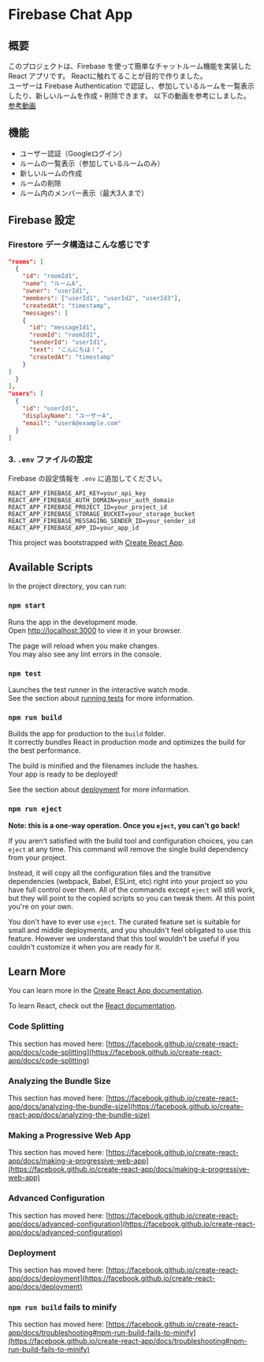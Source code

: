 # Firebase Chat App

## 概要
このプロジェクトは、Firebase を使って簡単なチャットルーム機能を実装した React アプリです。
Reactに触れてることが目的で作りました。<br>
ユーザーは Firebase Authentication で認証し、参加しているルームを一覧表示したり、新しいルームを作成・削除できます。
以下の動画を参考にしました。<br>
[参考動画](https://www.youtube.com/watch?v=Js9BsBsczE8)


## 機能

- ユーザー認証（Googleログイン）
- ルームの一覧表示（参加しているルームのみ）
- 新しいルームの作成
- ルームの削除
- ルーム内のメンバー表示（最大3人まで）

## Firebase 設定

### Firestore データ構造はこんな感じです

```json
"rooms": [
  {
    "id": "roomId1",
    "name": "ルームA",
    "owner": "userId1",
    "members": ["userId1", "userId2", "userId3"],
    "createdAt": "timestamp",
    "messages": [
    {
      "id": "messageId1",
      "roomId": "roomId1",
      "senderId": "userId1",
      "text": "こんにちは！",
      "createdAt": "timestamp"
    }
]
  }
],
"users": [
  {
    "id": "userId1",
    "displayName": "ユーザーA",
    "email": "userA@example.com"
  }
]
```

### 3. `.env` ファイルの設定

Firebase の設定情報を `.env` に追加してください。

```env
REACT_APP_FIREBASE_API_KEY=your_api_key
REACT_APP_FIREBASE_AUTH_DOMAIN=your_auth_domain
REACT_APP_FIREBASE_PROJECT_ID=your_project_id
REACT_APP_FIREBASE_STORAGE_BUCKET=your_storage_bucket
REACT_APP_FIREBASE_MESSAGING_SENDER_ID=your_sender_id
REACT_APP_FIREBASE_APP_ID=your_app_id
```




This project was bootstrapped with [Create React App](https://github.com/facebook/create-react-app).

## Available Scripts


In the project directory, you can run:

### `npm start`

Runs the app in the development mode.\
Open [http://localhost:3000](http://localhost:3000) to view it in your browser.

The page will reload when you make changes.\
You may also see any lint errors in the console.

### `npm test`

Launches the test runner in the interactive watch mode.\
See the section about [running tests](https://facebook.github.io/create-react-app/docs/running-tests) for more information.

### `npm run build`

Builds the app for production to the `build` folder.\
It correctly bundles React in production mode and optimizes the build for the best performance.

The build is minified and the filenames include the hashes.\
Your app is ready to be deployed!

See the section about [deployment](https://facebook.github.io/create-react-app/docs/deployment) for more information.

### `npm run eject`

**Note: this is a one-way operation. Once you `eject`, you can't go back!**

If you aren't satisfied with the build tool and configuration choices, you can `eject` at any time. This command will remove the single build dependency from your project.

Instead, it will copy all the configuration files and the transitive dependencies (webpack, Babel, ESLint, etc) right into your project so you have full control over them. All of the commands except `eject` will still work, but they will point to the copied scripts so you can tweak them. At this point you're on your own.

You don't have to ever use `eject`. The curated feature set is suitable for small and middle deployments, and you shouldn't feel obligated to use this feature. However we understand that this tool wouldn't be useful if you couldn't customize it when you are ready for it.

## Learn More

You can learn more in the [Create React App documentation](https://facebook.github.io/create-react-app/docs/getting-started).

To learn React, check out the [React documentation](https://reactjs.org/).

### Code Splitting

This section has moved here: [https://facebook.github.io/create-react-app/docs/code-splitting](https://facebook.github.io/create-react-app/docs/code-splitting)

### Analyzing the Bundle Size

This section has moved here: [https://facebook.github.io/create-react-app/docs/analyzing-the-bundle-size](https://facebook.github.io/create-react-app/docs/analyzing-the-bundle-size)

### Making a Progressive Web App

This section has moved here: [https://facebook.github.io/create-react-app/docs/making-a-progressive-web-app](https://facebook.github.io/create-react-app/docs/making-a-progressive-web-app)

### Advanced Configuration

This section has moved here: [https://facebook.github.io/create-react-app/docs/advanced-configuration](https://facebook.github.io/create-react-app/docs/advanced-configuration)

### Deployment

This section has moved here: [https://facebook.github.io/create-react-app/docs/deployment](https://facebook.github.io/create-react-app/docs/deployment)

### `npm run build` fails to minify

This section has moved here: [https://facebook.github.io/create-react-app/docs/troubleshooting#npm-run-build-fails-to-minify](https://facebook.github.io/create-react-app/docs/troubleshooting#npm-run-build-fails-to-minify)
